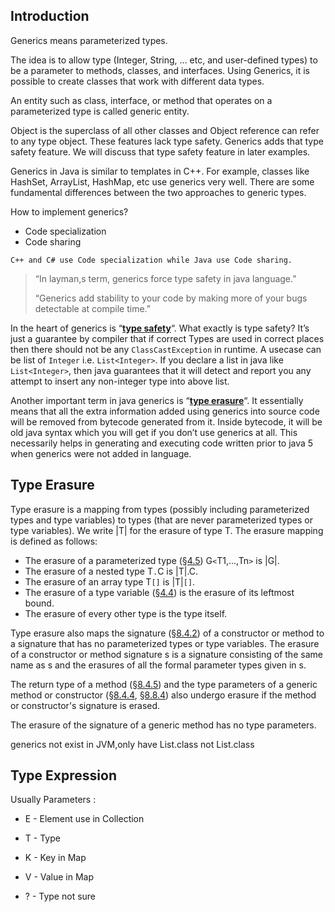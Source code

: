 ## Introduction

Generics means parameterized types. 

The idea is to allow type (Integer, String, … etc, and user-defined types) to be a parameter to methods, classes, and interfaces. Using Generics, it is possible to create classes that work with different data types.

An entity such as class, interface, or method that operates on a parameterized type is called generic entity.

Object is the superclass of all other classes and Object reference can refer to any type object. These features lack type safety. Generics adds that type safety feature. We will discuss that type safety feature in later examples.

Generics in Java is similar to templates in C++. For example, classes like HashSet, ArrayList, HashMap, etc use generics very well. There are some fundamental differences between the two approaches to generic types.

How to implement generics?
- Code specialization
- Code sharing

`C++ and C# use Code specialization while Java use Code sharing.`



> “In layman,s term, generics force type safety in java language.”
>
> “Generics add stability to your code by making more of your bugs detectable at compile time.”



In the heart of generics is “[**type safety**](https://en.wikipedia.org/wiki/Type_safety)“. What exactly is type safety? It’s just a guarantee by compiler that if correct Types are used in correct places then there should not be any `ClassCastException` in runtime. A usecase can be list of `Integer` i.e. `List<Integer>`. If you declare a list in java like `List<Integer>`, then java guarantees that it will detect and report you any attempt to insert any non-integer type into above list.

Another important term in java generics is “[**type erasure**](https://en.wikipedia.org/wiki/Type_erasure)“. It essentially means that all the extra information added using generics into source code will be removed from bytecode generated from it. Inside bytecode, it will be old java syntax which you will get if you don’t use generics at all. This necessarily helps in generating and executing code written prior to java 5 when generics were not added in language.

## Type Erasure

Type erasure is a mapping from types (possibly including parameterized types and type variables) to types (that are never parameterized types or type variables). We write |T| for the erasure of type T. The erasure mapping is defined as follows:

- The erasure of a parameterized type ([§4.5](https://docs.oracle.com/javase/specs/jls/se8/html/jls-4.html#jls-4.5)) G`<`T1,...,Tn`>` is |G|.
- The erasure of a nested type T`.`C is |T|.C.
- The erasure of an array type T`[]` is |T|`[]`.
- The erasure of a type variable ([§4.4](https://docs.oracle.com/javase/specs/jls/se8/html/jls-4.html#jls-4.4)) is the erasure of its leftmost bound.
- The erasure of every other type is the type itself.

Type erasure also maps the signature ([§8.4.2](https://docs.oracle.com/javase/specs/jls/se8/html/jls-8.html#jls-8.4.2)) of a constructor or method to a signature that has no parameterized types or type variables. The erasure of a constructor or method signature s is a signature consisting of the same name as s and the erasures of all the formal parameter types given in s.

The return type of a method ([§8.4.5](https://docs.oracle.com/javase/specs/jls/se8/html/jls-8.html#jls-8.4.5)) and the type parameters of a generic method or constructor ([§8.4.4](https://docs.oracle.com/javase/specs/jls/se8/html/jls-8.html#jls-8.4.4), [§8.8.4](https://docs.oracle.com/javase/specs/jls/se8/html/jls-8.html#jls-8.8.4)) also undergo erasure if the method or constructor's signature is erased.

The erasure of the signature of a generic method has no type parameters.



generics not exist in JVM,only have List.class not List<Integer>.class

## Type Expression

Usually Parameters : 

- E - Element  use in Collection 

- T - Type

- K - Key in Map

- V - Value in Map

- ? - Type not sure



